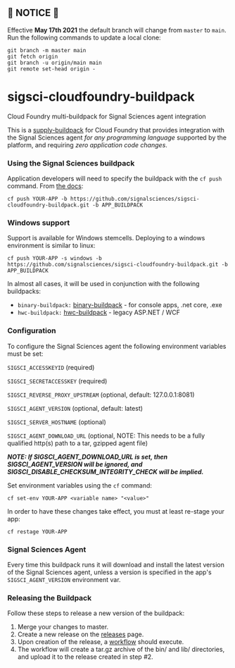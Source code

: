 ## :rotating_light: NOTICE :rotating_light:

Effective **May 17th 2021** the default branch will change from `master` to `main`. Run the following commands to update a local clone:
```
git branch -m master main
git fetch origin
git branch -u origin/main main
git remote set-head origin -
```

# sigsci-cloudfoundry-buildpack
Cloud Foundry multi-buildpack for Signal Sciences agent integration

This is a [supply-buildpack](https://docs.cloudfoundry.org/buildpacks/understand-buildpacks.html#supply-script)
for Cloud Foundry that provides integration with the Signal Sciences agent *for any programming
language* supported by the platform, and requiring *zero application code changes*.


### Using the Signal Sciences buildpack

Application developers will need to specify the buildpack with the `cf push` command. From [the docs](https://docs.cloudfoundry.org/buildpacks/use-multiple-buildpacks.html):

`cf push YOUR-APP -b https://github.com/signalsciences/sigsci-cloudfoundry-buildpack.git -b APP_BUILDPACK`

### Windows support
Support is available for Windows stemcells. Deploying to a windows environment is similar to linux:

`cf push YOUR-APP -s windows -b https://github.com/signalsciences/sigsci-cloudfoundry-buildpack.git -b APP_BUILDPACK`

In almost all cases, it will be used in conjunction with the following  buildpacks:
* `binary-buildpack:` [binary-buildpack](https://github.com/cloudfoundry/binary-buildpack) - for console apps, .net core, .exe
* `hwc-buildpack:` [hwc-buildpack](https://github.com/cloudfoundry/hwc-buildpack) - legacy ASP.NET / WCF

### Configuration

To configure the Signal Sciences agent the following environment variables must be set:

`SIGSCI_ACCESSKEYID` (required)

`SIGSCI_SECRETACCESSKEY` (required)

`SIGSCI_REVERSE_PROXY_UPSTREAM` (optional, default: 127.0.0.1:8081)

`SIGSCI_AGENT_VERSION` (optional, default: latest)

`SIGSCI_SERVER_HOSTNAME` (optional)

`SIGSCI_AGENT_DOWNLOAD_URL` (optional, NOTE: This needs to be a fully qualified http(s) path to a tar, gzipped agent file)

**_NOTE: If SIGSCI_AGENT_DOWNLOAD_URL is set, then SIGSCI_AGENT_VERSION will be ignored, and SIGSCI_DISABLE_CHECKSUM_INTEGRITY_CHECK will be implied._**

Set environment variables using the `cf` command:

`cf set-env YOUR-APP <variable name> "<value>"`

In order to have these changes take effect, you must at least re-stage your app:

`cf restage YOUR-APP`

### Signal Sciences Agent

Every time this buildpack runs it will download and install the latest version of the Signal Sciences agent, unless a version is specified in the app's `SIGSCI_AGENT_VERSION` environment var.

### Releasing the Buildpack

Follow these steps to release a new version of the buildpack:

1. Merge your changes to master.
2. Create a new release on the [releases](https://github.com/signalsciences/sigsci-cloudfoundry-buildpack/releases/new) page.
3. Upon creation of the release, a [workflow](https://github.com/signalsciences/sigsci-cloudfoundry-buildpack/actions) should execute.
4. The workflow will create a tar.gz archive of the bin/ and lib/ directories, and upload it to the release created in step #2.
